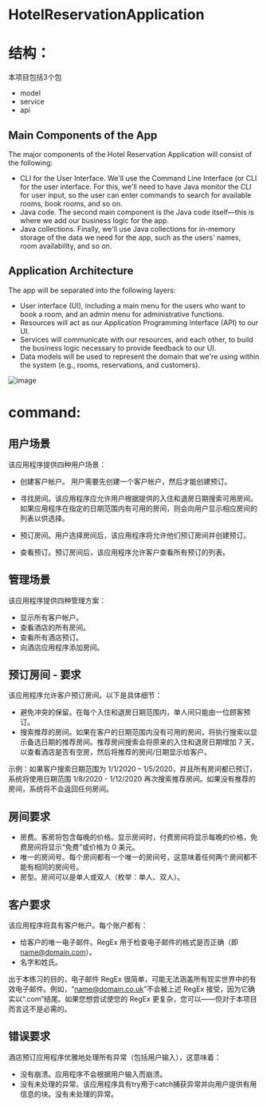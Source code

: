 # HotelReservationApplication
# 结构：
本项目包括3个包
- model
- service
- api
  
## Main Components of the App
The major components of the Hotel Reservation Application will consist of the following:

- CLI for the User Interface. We'll use the Command Line Interface (or CLI for the user interface. For this, we'll need to have Java monitor the CLI for user input, so the user can enter commands to search for available rooms, book rooms, and so on.
- Java code. The second main component is the Java code itself—this is where we add our business logic for the app.
- Java collections. Finally, we'll use Java collections for in-memory storage of the data we need for the app, such as the users' names, room availability, and so on.

## Application Architecture
The app will be separated into the following layers:

- User interface (UI), including a main menu for the users who want to book a room, and an admin menu for administrative functions.
- Resources will act as our Application Programming Interface (API) to our UI.
- Services will communicate with our resources, and each other, to build the business logic necessary to provide feedback to our UI.
- Data models will be used to represent the domain that we're using within the system (e.g., rooms, reservations, and customers).

![image](https://github.com/HappyFinch/HotelReservationApplication/assets/116667562/05155e37-9e71-4a4b-a205-f36e460f1890)

# command:
## 用户场景
该应用程序提供四种用户场景：
- 创建客户帐户。 用户需要先创建一个客户帐户，然后才能创建预订。

- 寻找房间。该应用程序应允许用户根据提供的入住和退房日期搜索可用房间。如果应用程序在指定的日期范围内有可用的房间，则会向用户显示相应房间的列表以供选择。

- 预订房间。用户选择房间后，该应用程序将允许他们预订房间并创建预订。

- 查看预订。预订房间后，该应用程序允许客户查看所有预订的列表。

## 管理场景
该应用程序提供四种管理方案：

- 显示所有客户帐户。
- 查看酒店的所有房间。
- 查看所有酒店预订。
- 向酒店应用程序添加房间。

## 预订房间 - 要求
该应用程序允许客户预订房间。以下是具体细节：

- 避免冲突的保留。在每个入住和退房日期范围内，单人间只能由一位顾客预订。
- 搜索推荐的房间。如果在客户的日期范围内没有可用的房间，将执行搜索以显示备选日期的推荐房间。推荐房间搜索会将原来的入住和退房日期增加 7 天，以查看酒店是否有空房，然后将推荐的房间/日期显示给客户。

示例：如果客户搜索日期范围为 1/1/2020 – 1/5/2020，并且所有房间都已预订，系统将使用日期范围 1/8/2020 - 1/12/2020 再次搜索推荐房间。如果没有推荐的房间，系统将不会返回任何房间。

## 房间要求
- 房费。客房将包含每晚的价格。显示房间时，付费房间将显示每晚的价格，免费房间将显示“免费”或价格为 0 美元。
- 唯一的房间号。每个房间都有一个唯一的房间号，这意味着任何两个房间都不能有相同的房间号。
- 房型。房间可以是单人或双人（枚举：单人、双人）。

## 客户要求
该应用程序将具有客户帐户。每个账户都有：
- 给客户的唯一电子邮件。RegEx 用于检查电子邮件的格式是否正确（即 name@domain.com）。
- 名字和姓氏。

出于本练习的目的，电子邮件 RegEx 很简单，可能无法涵盖所有​​现实世界中的有效电子邮件。例如，“name@domain.co.uk”不会被上述 RegEx 接受，因为它确实以“.com”结尾。如果您想尝试使您的 RegEx 更复杂，您可以——但对于本项目而言这不是必需的。

## 错误要求
酒店预订应用程序优雅地处理所有异常（包括用户输入），这意味着：

- 没有崩溃。应用程序不会根据用户输入而崩溃。
- 没有未处理的异常。该应用程序具有try用于catch捕获异常并向用户提供有用信息的块。没有未处理的异常。
